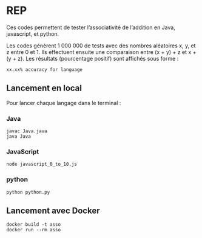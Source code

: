 # REP

Ces codes permettent de tester l’associativité de l’addition en Java, javascript, et python.

Les codes génèrent 1 000 000 de tests avec des nombres aléatoires x, y, et z entre 0 et 1.
Ils effectuent ensuite une comparaison entre (x + y) + z et x + (y + z). Les résultats (pourcentage positif) sont affichés sous forme :

`xx.xx% accuracy for language`

## Lancement en local
Pour lancer chaque langage dans le terminal : 

### Java
```aiignore
javac Java.java
java Java
```

### JavaScript
```aiignore
node javascript_0_to_10.js
```

### python
```aiignore
python python.py
```

## Lancement avec Docker

```aiignore
docker build -t asso
docker run --rm asso
```

